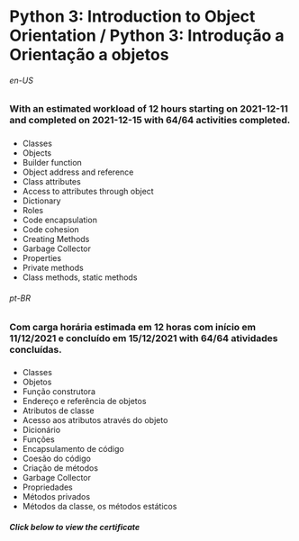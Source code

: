 # Python 3: Introduction to Object Orientation / Python 3: Introdução a Orientação a objetos

###### en-US
### With an estimated workload of 12 hours starting on 2021-12-11 and completed on 2021-12-15 with 64/64 activities completed.

### 
* Classes
* Objects
* Builder function
* Object address and reference
* Class attributes
* Access to attributes through object
* Dictionary
* Roles
* Code encapsulation
* Code cohesion
* Creating Methods
* Garbage Collector
* Properties
* Private methods
* Class methods, static methods

###### pt-BR
### Com carga horária estimada em 12 horas com início em 11/12/2021 e concluído em 15/12/2021 with 64/64 atividades concluídas.

### 
* Classes
* Objetos
* Função construtora
* Endereço e referência de objetos
* Atributos de classe
* Acesso aos atributos através do objeto
* Dicionário
* Funções
* Encapsulamento de código
* Coesão do código
* Criação de métodos
* Garbage Collector
* Propriedades
* Métodos privados
* Métodos da classe, os métodos estáticos

##### Click below to view the certificate
[![]()](https://cursos.alura.com.br/certificate/wesley-comput/python-3-intro-orientacao-objetos)
